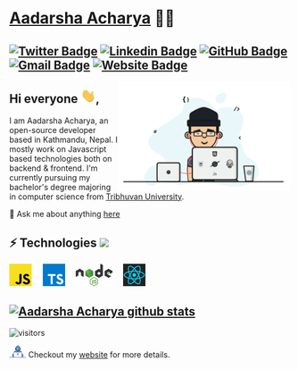 # [Aadarsha Acharya](http://adarshaacharya.com.np/) 👨‍💻
[![Twitter Badge](https://img.shields.io/badge/-@aadarshatweets-1ca0f1?style=flat-square&labelColor=1ca0f1&logo=twitter&logoColor=white&link=https://twitter.com/adarshatweets)](https://twitter.com/adarshatweets) [![Linkedin Badge](https://img.shields.io/badge/-adarshaacharya-blue?style=flat-square&logo=Linkedin&logoColor=white&link=https://www.linkedin.com/in/adarshaacharya/)](https://www.linkedin.com/in/adarshaacharya/)
[![GitHub Badge](https://img.shields.io/badge/-@adarshaacharya-%23181717?style=flat-square&logo=github)](https://github.com/adarshaacharya)
[![Gmail Badge](https://img.shields.io/badge/-connectwithadarsha@gmail.com-c14438?style=flat-square&logo=Gmail&logoColor=white&link=mailto:connectwithadarsha@gmail.com)](mailto:connectwithadarsha@gmail.com)
[![Website Badge](https://img.shields.io/website?color=0ab9e6&style=flat-square&up_message=adarshaacharya.com.np&url=http%3A%2F%2Fadarshaacharya.com.np%2F)](http://adarshaacharya.com.np)
---

<p>
 <img align="right" src="https://raw.githubusercontent.com/adarshaacharya/adarshaacharya/main/assets/programmer.gif" width="310px alt="programmergif">
</p>


## Hi everyone <img src="https://raw.githubusercontent.com/adarshaacharya/adarshaacharya/master/assets/wave.gif" width="27px">,
I am Aadarsha Acharya, an open-source developer based in Kathmandu, Nepal. I mostly work on Javascript based technologies both on backend & frontend. I'm currently pursuing my bachelor's degree majoring in computer science from [Tribhuvan University](http://www.tribhuvan-university.edu.np/).  


 💬 Ask me about anything [here](https://github.com/adarshaacharya/adarshaacharya/issues)



 ## ⚡ Technologies <img src="https://media.giphy.com/media/WUlplcMpOCEmTGBtBW/giphy.gif" width="30"> 
  <img height="40" src="https://raw.githubusercontent.com/adarshaacharya/adarshaacharya/master/assets/javascript.svg"> &nbsp; &nbsp;
  <img height="40" src="https://raw.githubusercontent.com/adarshaacharya/adarshaacharya/master/assets/typescript.svg"> &nbsp; &nbsp;
  <img height="40" src="https://raw.githubusercontent.com/adarshaacharya/adarshaacharya/master/assets/nodejs.svg"> &nbsp; &nbsp;
  <img height="40" src="https://raw.githubusercontent.com/adarshaacharya/adarshaacharya/master/assets/react.svg"> &nbsp; &nbsp; 
<br/> 

[![Aadarsha Acharya github stats](https://github-readme-stats.vercel.app/api?username=adarshaacharya&show_icons=true&theme=algolia&include_all_commits=true)](https://github.com/anuraghazra/github-readme-stats)
---

![visitors](https://visitor-badge.laobi.icu/badge?page_id=adarshaacharya.adarshaacharya&title=Profile%20views) 

 <img src="https://raw.githubusercontent.com/adarshaacharya/adarshaacharya/master/assets/developer.gif" width="30px"> Checkout my [website](http://adarshaacharya.com.np) for more details. 
